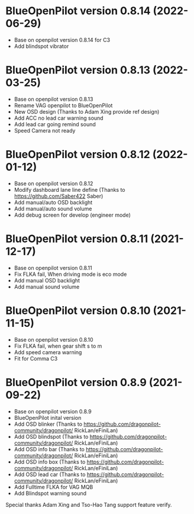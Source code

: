 BlueOpenPilot version 0.8.14 (2022-06-29)
========================
 * Base on openpilot version 0.8.14 for C3
 * Add blindspot vibrator

BlueOpenPilot version 0.8.13 (2022-03-25)
========================
 * Base on openpilot version 0.8.13
 * Rename VAG openpilot to BlueOpenPilot
 * New OSD design (Thanks to Adam Xing provide ref design)
 * Add ACC no lead car warning sound
 * Add lead car going remind sound
 * Speed Camera not ready

BlueOpenPilot version 0.8.12 (2022-01-12)
========================
 * Base on openpilot version 0.8.12
 * Modify dashboard lane line define (Thanks to https://github.com/Saber422 Saber)
 * Add manual/auto OSD backlight
 * Add manual/auto sound volume
 * Add debug screen for develop (engineer mode)

BlueOpenPilot version 0.8.11 (2021-12-17)
========================
 * Base on openpilot version 0.8.11
 * Fix FLKA fail, When driving mode is eco mode
 * Add manual OSD backlight
 * Add manual sound volume

BlueOpenPilot version 0.8.10 (2021-11-15)
========================
 * Base on openpilot version 0.8.10
 * Fix FLKA fail, when gear shift s to m
 * Add speed camera warning
 * Fit for Comma C3

BlueOpenPilot version 0.8.9 (2021-09-22)
========================
 * Base on openpilot version 0.8.9
 * BlueOpenPilot inital version
 * Add OSD blinker (Thanks to https://github.com/dragonpilot-community/dragonpilot/ RickLan/eFiniLan)
 * Add OSD blindspot (Thanks to https://github.com/dragonpilot-community/dragonpilot/ RickLan/eFiniLan)
 * Add OSD info bar (Thanks to https://github.com/dragonpilot-community/dragonpilot/ RickLan/eFiniLan)
 * Add OSD info box (Thanks to https://github.com/dragonpilot-community/dragonpilot/ RickLan/eFiniLan)
 * Add OSD lead car (Thanks to https://github.com/dragonpilot-community/dragonpilot/ RickLan/eFiniLan)
 * Add Fulltime FLKA for VAG MQB
 * Add Blindspot warning sound

Special thanks Adam Xing and Tso-Hao Tang support feature verify.